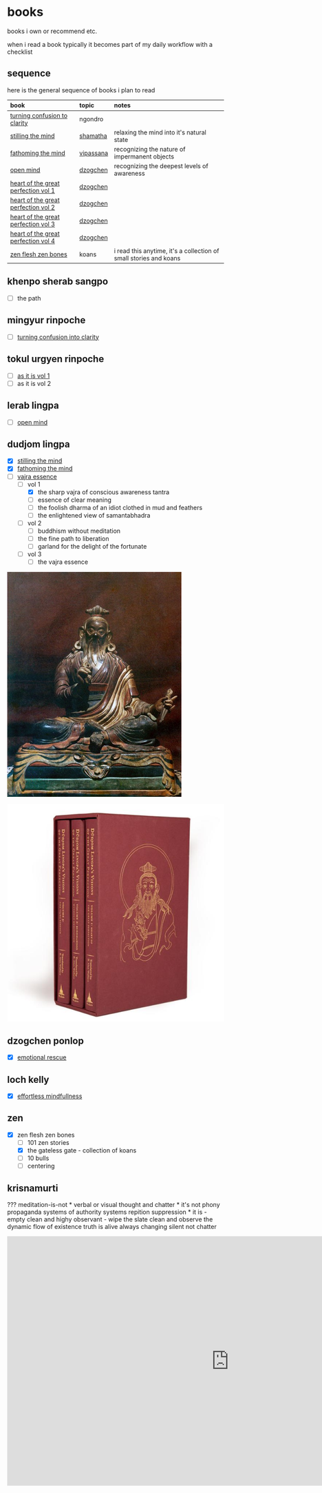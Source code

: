 # books

books i own or recommend etc.

when i read a book typically it becomes part of my daily workflow with a checklist

## sequence

here is the general sequence of books i plan to read

| book | topic | notes |
| :--- | :--- | :--- |
| [turning confusion to clarity](confusion-to-clarity.md) | ngondro | |
| [stilling the mind](stilling-book.md) |[shamatha](../dzogchen/shamatha.md) | relaxing the mind into it's natural state |
| [fathoming the mind](fathoming.md) | [vipassana](../dzogchen/vipassana.md) | recognizing the nature of impermanent objects |
| [open mind ](open-mind.md) | [dzogchen](../dzogchen/index.md) | recognizing the deepest levels of awareness |
| [heart of the great perfection vol 1](heart-1.md) | [dzogchen](../dzogchen/index.md)| |
| [heart of the great perfection vol 2](heart-2.md) | [dzogchen](../dzogchen/index.md) | |
| [heart of the great perfection vol 3](heart-3.md) | [dzogchen](../dzogchen/index.md)  | |
| [heart of the great perfection vol 4](heart-4.md) | [dzogchen](../dzogchen/index.md)   | |
| [zen flesh zen bones](zfzb.md) | koans |i read this anytime, it's a collection of small stories and koans |
 
## khenpo sherab sangpo

* [ ] the path

## mingyur rinpoche

* [ ] [turning confusion into clarity](confusion-to-clarity.md)

## tokul urgyen rinpoche

* [ ] [as it is vol 1](as-it-is.md)
* [ ] as it is vol 2

## lerab lingpa 

* [ ] [open mind](open-mind.md) 

## dudjom lingpa 

* [x] [stilling the mind](https://play.google.com/store/books/details?id=JTA6AwAAQBAJ)
* [x] [fathoming the mind](https://play.google.com/store/books/details?id=kcVWDwAAQBAJ)
* [ ] [vajra essence](https://www.amazon.com/Dudjom-Lingpas-Visions-Great-Perfection/dp/1614293147/)
	* [ ] vol 1 
		* [x] the sharp vajra of conscious awareness tantra
		* [ ] essence of clear meaning
		* [ ] the foolish dharma of an idiot clothed in mud and feathers
		* [ ] the enlightened view of samantabhadra 
	* [ ] vol 2
		* [ ] buddhism without meditation
		* [ ] the fine path to liberation 
		* [ ] garland for the delight of the fortunate 
	* [ ] vol 3 
		* [ ] the vajra essence

![](dudjom-lingpa.jpg)

![](dudjom.jpg)

## dzogchen ponlop

* [x] [emotional rescue](https://play.google.com/store/audiobooks/details?id=AQAAAIC2ukc64M)

## loch kelly

* [x] [effortless mindfullness](https://play.google.com/store/audiobooks/details?id=AQAAAEAskHnQRM) 

## zen

* [x] zen flesh zen bones
	* [ ] 101 zen stories
	* [x] the gateless gate - collection of koans 
	* [ ] 10 bulls
	* [ ] centering

## krisnamurti

??? meditation-is-not
	* verbal or visual thought and chatter 
	* it's not phony propaganda systems of authority systems repition suppression
	* it is - empty clean and highy observant - wipe the slate clean and observe the dynamic flow of existence truth is alive always changing silent not chatter

<iframe width="1029" height="579" src="https://www.youtube.com/embed/xpqC24LxWus" frameborder="0" allow="accelerometer; autoplay; clipboard-write; encrypted-media; gyroscope; picture-in-picture" allowfullscreen></iframe>
